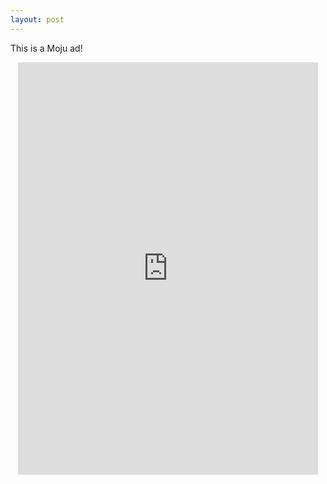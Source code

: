 ```yaml
---
layout: post
---
```


<style>
.moju-wrap {
width: 480px;
margin: 0 auto;
}

.moju-container {
position: relative;
padding: 100% 0 180px;
height: 0;
overflow: hidden;
}

.moju-container iframe {
position: absolute;
top: 0;
left: 0;
/* this makes the iframe resize on iOS Safari */
width: 1px;
min-width: 100%;
*width: 100%;
height: 100%;
border: none;
}
</style>

This is a Moju ad!

<div class="moju-wrap"><div class="moju-container"><iframe src="https://getmoju.com:9000/a/7OpkEt5YrHgB" seamless frameBorder="0" scrolling="no"></div></div>
